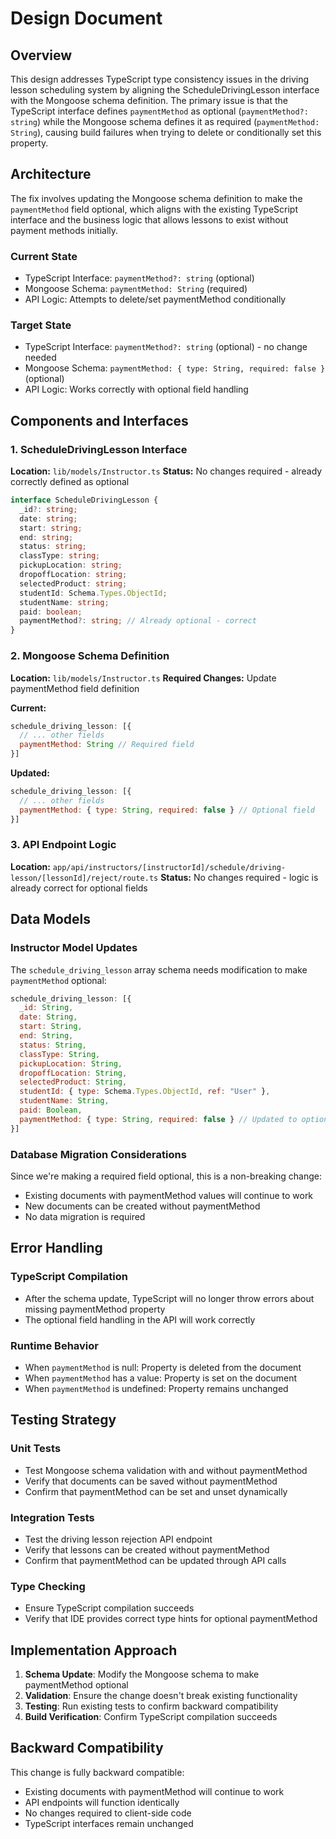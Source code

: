 # Design Document

## Overview

This design addresses TypeScript type consistency issues in the driving lesson scheduling system by aligning the ScheduleDrivingLesson interface with the Mongoose schema definition. The primary issue is that the TypeScript interface defines `paymentMethod` as optional (`paymentMethod?: string`) while the Mongoose schema defines it as required (`paymentMethod: String`), causing build failures when trying to delete or conditionally set this property.

## Architecture

The fix involves updating the Mongoose schema definition to make the `paymentMethod` field optional, which aligns with the existing TypeScript interface and the business logic that allows lessons to exist without payment methods initially.

### Current State
- TypeScript Interface: `paymentMethod?: string` (optional)
- Mongoose Schema: `paymentMethod: String` (required)
- API Logic: Attempts to delete/set paymentMethod conditionally

### Target State
- TypeScript Interface: `paymentMethod?: string` (optional) - no change needed
- Mongoose Schema: `paymentMethod: { type: String, required: false }` (optional)
- API Logic: Works correctly with optional field handling

## Components and Interfaces

### 1. ScheduleDrivingLesson Interface
**Location:** `lib/models/Instructor.ts`
**Status:** No changes required - already correctly defined as optional

```typescript
interface ScheduleDrivingLesson {
  _id?: string;
  date: string;
  start: string;
  end: string;
  status: string;
  classType: string;
  pickupLocation: string;
  dropoffLocation: string;
  selectedProduct: string;
  studentId: Schema.Types.ObjectId;
  studentName: string;
  paid: boolean;
  paymentMethod?: string; // Already optional - correct
}
```

### 2. Mongoose Schema Definition
**Location:** `lib/models/Instructor.ts`
**Required Changes:** Update paymentMethod field definition

**Current:**
```javascript
schedule_driving_lesson: [{
  // ... other fields
  paymentMethod: String // Required field
}]
```

**Updated:**
```javascript
schedule_driving_lesson: [{
  // ... other fields
  paymentMethod: { type: String, required: false } // Optional field
}]
```

### 3. API Endpoint Logic
**Location:** `app/api/instructors/[instructorId]/schedule/driving-lesson/[lessonId]/reject/route.ts`
**Status:** No changes required - logic is already correct for optional fields

## Data Models

### Instructor Model Updates

The `schedule_driving_lesson` array schema needs modification to make `paymentMethod` optional:

```javascript
schedule_driving_lesson: [{
  _id: String,
  date: String,
  start: String,
  end: String,
  status: String,
  classType: String,
  pickupLocation: String,
  dropoffLocation: String,
  selectedProduct: String,
  studentId: { type: Schema.Types.ObjectId, ref: "User" },
  studentName: String,
  paid: Boolean,
  paymentMethod: { type: String, required: false } // Updated to optional
}]
```

### Database Migration Considerations

Since we're making a required field optional, this is a non-breaking change:
- Existing documents with paymentMethod values will continue to work
- New documents can be created without paymentMethod
- No data migration is required

## Error Handling

### TypeScript Compilation
- After the schema update, TypeScript will no longer throw errors about missing paymentMethod property
- The optional field handling in the API will work correctly

### Runtime Behavior
- When `paymentMethod` is null: Property is deleted from the document
- When `paymentMethod` has a value: Property is set on the document
- When `paymentMethod` is undefined: Property remains unchanged

## Testing Strategy

### Unit Tests
- Test Mongoose schema validation with and without paymentMethod
- Verify that documents can be saved without paymentMethod
- Confirm that paymentMethod can be set and unset dynamically

### Integration Tests
- Test the driving lesson rejection API endpoint
- Verify that lessons can be created without paymentMethod
- Confirm that paymentMethod can be updated through API calls

### Type Checking
- Ensure TypeScript compilation succeeds
- Verify that IDE provides correct type hints for optional paymentMethod

## Implementation Approach

1. **Schema Update**: Modify the Mongoose schema to make paymentMethod optional
2. **Validation**: Ensure the change doesn't break existing functionality
3. **Testing**: Run existing tests to confirm backward compatibility
4. **Build Verification**: Confirm TypeScript compilation succeeds

## Backward Compatibility

This change is fully backward compatible:
- Existing documents with paymentMethod will continue to work
- API endpoints will function identically
- No changes required to client-side code
- TypeScript interfaces remain unchanged